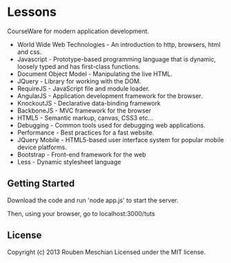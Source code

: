 # Lessons

CourseWare for modern application development.

*  World Wide Web Technologies - An introduction to http, browsers, html and css.
*  Javascript - Prototype-based programming language that is dynamic, loosely typed and has first-class functions.
*  Document Object Model - Manipulating the live HTML.
*  JQuery - Library for working with the DOM.
*  RequireJS - JavaScript file and module loader.
*  AngularJS - Application development framework for the browser.
*  KnockoutJS - Declarative data-binding framework
*  BackboneJS - MVC framework for the browser
*  HTML5 - Semantic markup, canvas, CSS3 etc...
*  Debugging - Common tools used for debugging web applications.
*  Performance - Best practices for a fast website.
*  JQuery Mobile - HTML5-based user interface system for popular mobile device platforms.
*  Bootstrap - Front-end framework for the web
*  Less - Dynamic stylesheet language

## Getting Started
Download the code and run 'node app.js' to start the server.

Then, using your browser, go to localhost:3000/tuts

## License
Copyright (c) 2013 Rouben Meschian
Licensed under the MIT license.
